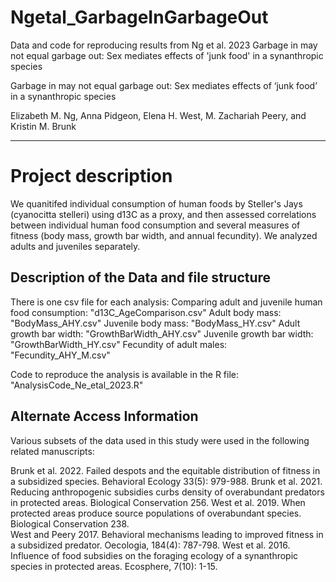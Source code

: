 # Ngetal_GarbageInGarbageOut
Data and code for reproducing results from Ng et al. 2023 Garbage in may not equal garbage out: Sex mediates effects of 'junk food' in a synanthropic species

Garbage in may not equal garbage out: Sex mediates effects of ‘junk food’ in a synanthropic species

Elizabeth M. Ng, Anna Pidgeon, Elena H. West, M. Zachariah Peery, and Kristin M. Brunk

---

# Project description
We quanitifed individual consumption of human foods by Steller's Jays (cyanocitta stelleri) using d13C 
as a proxy, and then assessed correlations between individual human food consumption and several
measures of fitness (body mass, growth bar width, and annual fecundity). We analyzed adults and juveniles 
separately. 


## Description of the Data and file structure
There is one csv file for each analysis:
Comparing adult and juvenile human food consumption: "d13C_AgeComparison.csv"
Adult body mass: "BodyMass_AHY.csv"
Juvenile body mass: "BodyMass_HY.csv"
Adult growth bar width: "GrowthBarWidth_AHY.csv"
Juvenile growth bar width: "GrowthBarWidth_HY.csv"
Fecundity of adult males: "Fecundity_AHY_M.csv"

Code to reproduce the analysis is available in the R file: "AnalysisCode_Ne_etal_2023.R" 



## Alternate Access Information

Various subsets of the data used in this study were used in the following related manuscripts:

Brunk et al. 2022. Failed despots and the equitable distribution of fitness in a subsidized species. Behavioral Ecology 33(5): 979-988. 
Brunk et al. 2021. Reducing anthropogenic subsidies curbs density of overabundant predators in protected areas. Biological Conservation 256.
West et al. 2019. When protected areas produce source populations of overabundant species. Biological Conservation 238.  
West and Peery 2017. Behavioral mechanisms leading to improved fitness in a subsidized predator. Oecologia, 184(4): 787-798.
West et al. 2016. Influence of food subsidies on the foraging ecology of a synanthropic species in protected areas. Ecosphere, 7(10): 1-15.


